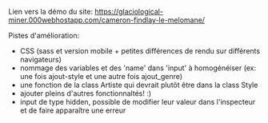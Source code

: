 Lien vers la démo du site:
https://glaciological-miner.000webhostapp.com/cameron-findlay-le-melomane/

Pistes d'amélioration:
- CSS (sass et version mobile + petites différences de rendu sur différents navigateurs)
- nommage des variables et des 'name' dans 'input' à homogénéiser (ex: une fois ajout-style et une autre fois ajout_genre)
- une fonction de la class Artiste qui devrait plutôt être dans la class Style
- ajouter pleins d'autres fonctionnaltés! :)
- input de type hidden, possible de modifier leur valeur dans l'inspecteur et de faire apparaître une erreur
